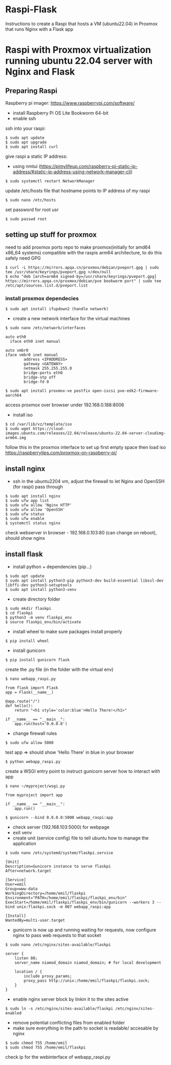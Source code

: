 # Raspi-Flask
Instructions to create a Raspi that hosts a VM (ubuntu22.04) in Proxmox that runs Nginx with a Flask app

# Raspi with Proxmox virtualization running ubuntu 22.04 server with Nginx and Flask

## Preparing Raspi
Raspberry pi imager: https://www.raspberrypi.com/software/
- install Raspberry Pi OS Lite Bookworm 64-bit
- enable ssh 

ssh into your raspi:
```
$ sudo apt update
$ sudo apt upgrade
$ sudo apt install curl
```

give raspi a static IP address:
- using nmtui (https://pimylifeup.com/raspberry-pi-static-ip-address/#static-ip-address-using-network-manager-cli)
```
$ sudo systemctl restart NetworkManager
```

update /etc/hosts file that hostname points to IP address of my raspi
```
$ sudo nano /etc/hosts
```
set password for root usr
```
$ sudo passwd root
```

## setting up stuff for proxmox
need to add proxmox ports repo to make proxmox(initially for amd64 x86_64 systems) compatible with the raspis arm64 architecture, to do this safely need GPG
```
$ curl -L https://mirrors.apqa.cn/proxmox/debian/pveport.gpg | sudo tee /usr/share/keyrings/pveport.gpg >/dev/null
$ echo "deb [arch=arm64 signed-by=/usr/share/keyrings/pveport.gpg] https://mirrors.apqa.cn/proxmox/debian/pve bookworm port" | sudo tee  /etc/apt/sources.list.d/pveport.list
```

### install proxmox dependecies
```
$ sudo apt install ifupdown2 (handle network)
```
- create a new network interface for the virtual machines
```
$ sudo nano /etc/network/interfaces
```
```
auto eth0
  iface eth0 inet manual

auto vmbr0
iface vmbr0 inet manual
        address <IPADDRESS>
        gateway <GATEWAY>
        netmask 255.255.255.0
        bridge-ports eth0
        bridge-stp off
        bridge-fd 0
```
```
$ sudo apt install proxmox-ve postfix open-iscsi pve-edk2-firmware-aarch64
```
access proxmox over browser under 192.168.0.188:8006 
- install iso
```
$ cd /var/lib/vz/template/iso
$ sudo wget https://cloud-images.ubuntu.com/releases/22.04/release/ubuntu-22.04-server-cloudimg-arm64.img
```
follow this in the proxmox interface to set up first empty space then load iso
https://raspberrytips.com/proxmox-on-raspberry-pi/

## install nginx
- ssh in the ubuntu2204 vm, adjust the firewall to let Nginx and OpenSSH (for raspi) pass through
```
$ sudo apt install nginx
$ sudo ufw app list 
$ sudo ufw allow 'Nginx HTTP'
$ sudo ufw allow 'OpenSSH'
$ sudo ufw status
$ sudo ufw enable
$ systemctl status nginx
```
check webserver in browser 
	- 192.168.0.103:80 (can change on reboot), should show nginx

## install flask
- install python + dependencies (pip...)
```
$ sudo apt update
$ sudo apt install python3-pip python3-dev build-essential libssl-dev libffi-dev python3-setuptools
$ sudo apt install python3-venv
```
- create directory folder

```
$ sudo mkdir flaskpi
$ cd flaskpi
$ python3 -m venv flaskpi_env
$ source flaskpi_env/bin/activate
```
- install wheel to make sure packages install properly
```
$ pip install wheel
```
- install gunicorn
```
$ pip install gunicorn flask
```
create the .py file (in the folder with the virtual env)
```
$ nano webapp_raspi.py
```

```
from flask import Flask
app = Flask(__name__)

@app.route("/")
def hello():
    return "<h1 style='color:blue'>Hello There!</h1>"

if __name__ == "__main__":
    app.run(host='0.0.0.0')

```
- change firewall rules
```
$ sudo ufw allow 5000
```
test app => should show 'Hello There' in blue in your browser
```
$ python webapp_raspi.py
```
create a WSGI entry point to instruct gunicorn server how to interact with app
```
$ nano ~/myproject/wsgi.py
```

```
from myproject import app

if __name__ == "__main__":
    app.run()

```
```
$ gunicorn --bind 0.0.0.0:5000 webapp_raspi:app
```
- check server (192.168.103:5000) for webpage
- exit venv 
- create unit (service config) file to tell ubuntu how to manage the application
```
$ sudo nano /etc/systemd/system/flaskpi.service
```

```
[Unit]
Description=Gunicorn instance to serve flaskpi
After=network.target

[Service]
User=emil
Group=www-data
WorkingDirectory=/home/emil/flaskpi
Environment="PATH=/home/emil/flaskpi/flaskpi_env/bin"
ExecStart=/home/emil/flaskpi/flaskpi_env/bin/gunicorn --workers 3 --bind unix:flaskpi.sock -m 007 webapp_raspi:app

[Install]
WantedBy=multi-user.target
```
- gunicorn is now up and running waiting for requests, now configure nginx to pass web requests to that socket
```
$ sudo nano /etc/nginx/sites-available/flaskpi
```

```
server {
    listen 80;
    server_name niamod_domain niamod_domain; # for local development

    location / {
        include proxy_params;
        proxy_pass http://unix:/home/emil/flaskpi/flaskpi.sock;
    }
}

```
- enable nginx server block by linkin it to the sites active
```
$ sudo ln -s /etc/nginx/sites-available/flaskpi /etc/nginx/sites-enabled
```
- remove potential conflicting files from enabled folder
- make sure everything in the path to socket is readable/ accesable by nginx
```
$ sudo chmod 755 /home/emil
$ sudo chmod 755 /home/emil/flaskpi
```
check ip for the webinterface of webapp_raspi.py

